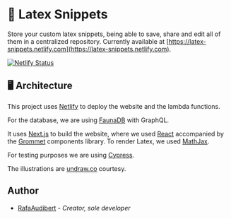 # :page_with_curl: Latex Snippets

Store your custom latex snippets, being able to save, share and edit all of them in a centralized repository.
Currently available at [https://latex-snippets.netlify.com](https://latex-snippets.netlify.com).

[![Netlify Status](https://api.netlify.com/api/v1/badges/484002d8-6c74-4fd2-bf19-d5b5a23451bc/deploy-status)](https://app.netlify.com/sites/latex-snippets/deploys)

## :desktop_computer: Architecture

This project uses [Netlify](https://www.netlify.com/) to deploy the website and the lambda functions.

For the database, we are using [FaunaDB](https://fauna.com/) with GraphQL.

It uses [Next.js](https://nextjs.org/) to build the website, where we used [React](https://reactjs.org/) accompanied by the [Grommet](https://v2.grommet.io/) components library. To render Latex, we used [MathJax](https://www.mathjax.org/).

For testing purposes we are using [Cypress](https://www.cypress.io/).

The illustrations are [undraw.co](https://undraw.co/) courtesy.

## Author

* [RafaAudibert](https://github.com/rafaeelaudibert) - _Creator, sole developer_
